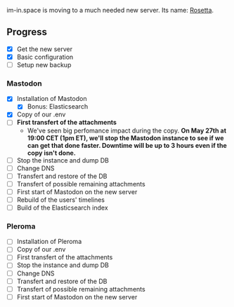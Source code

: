 im-in.space is moving to a much needed new server. Its name: [Rosetta](https://rosetta.im-in.space).

## Progress
- [x] Get the new server
- [x] Basic configuration
- [ ] Setup new backup

### Mastodon

- [x] Installation of Mastodon
  - [x] Bonus: Elasticsearch
- [x] Copy of our .env
- [ ] **First transfert of the attachments**
  - We've seen big perfomance impact during the copy. **On May 27th at 19:00 CET (1pm ET), we'll stop the Mastodon instance to see if we can get that done faster. Downtime will be up to 3 hours even if the copy isn't done.**
- [ ] Stop the instance and dump DB
- [ ] Change DNS
- [ ] Transfert and restore of the DB
- [ ] Transfert of possible remaining attachments
- [ ] First start of Mastodon on the new server
- [ ] Rebuild of the users' timelines
- [ ] Build of the Elasticsearch index

### Pleroma

- [ ] Installation of Pleroma
- [ ] Copy of our .env
- [ ] First transfert of the attachments
- [ ] Stop the instance and dump DB
- [ ] Change DNS
- [ ] Transfert and restore of the DB
- [ ] Transfert of possible remaining attachments
- [ ] First start of Mastodon on the new server
